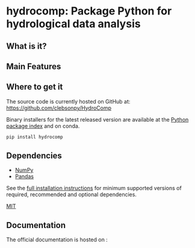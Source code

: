 # hydrocomp: Package Python for hydrological data analysis

## What is it?

## Main Features

## Where to get it
The source code is currently hosted on GitHub at:
https://github.com/clebsonpy/HydroComp

Binary installers for the latest released version are available at the [Python
package index](https://pypi.org/project/pandas) and on conda.

```sh
pip install hydrocomp
```

## Dependencies
- [NumPy](https://www.numpy.org)
- [Pandas](https://pandas.pydata.org/)

See the [full installation instructions](https://pandas.pydata.org/pandas-docs/stable/install.html#dependencies) for minimum supported versions of required, recommended and optional dependencies.

[MIT](LICENSE)

## Documentation
The official documentation is hosted on :
